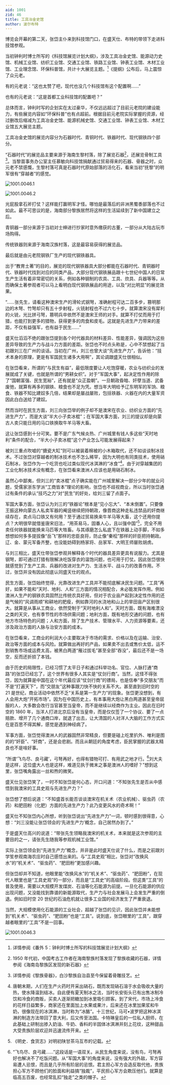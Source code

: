 ```yaml
---
aid: 1001
zid: 46
title: 工具冶金史馆
author: 波尔布特
---
```


博览会开幕的第二天，张岱主仆来到科技馆门口，在盛天仕、布特的带领下走进科技馆参观。

当初钟利时博士所写的《科技馆展览计划大纲》，涉及工具冶金史馆、能源动力史馆、机械工业馆、纺织工业馆、交通工业馆、铁路工业馆、钟表工业馆、木材工业馆、工业理念馆、环保科普馆，共计十大展览主题。[^注1]《提纲》公布后，马上震惊了众元老。

有的元老说：“这也太赞了吧，现代也没几个科技馆有这个配置啊……”

也有的元老说：“这是首都工业科技馆的配置吧？”

总体而言，钟利时写的企划实在太过豪华，不仅远远超过了目前元老院的建设能力，有些展览内容如“环保科普”也有点超前。根据目前元老院实际掌握的资源，经过删改后缩减为工具冶金史馆、能源机械史馆、交通工业馆、钟表工业馆、木材工业馆五大展览主题。

工具冶金史馆的展览内容分为石器时代、青铜时代、铁器时代、现代钢铁四个部分。

“石器时代”的展览品主要来源于海南生黎村落，除了展览石器[^注2]，还展览骨制工具[^注3]。当黎苗事务办公室主任慕敏向科技馆捐献通过贸易得来的石器、骨器之时，众元老不禁感慨，生黎村落可真是石器时代原始部落的活化石，看来当初“抚黎”的明军很有“穿越者”的感觉。

![1001.0046.1](/1001/0046/1.webp)

![1001.0046.2](/1001/0046/2.webp)

光屁股拿石斧打仗？这样能打赢明军才怪。哪怕是最落后的非洲黑蜀黍部落也不过如此。最不可思议的是，海南部分黎族居然将这样的生活延续到了新中国建立之后。

青铜器一部分来源于当初对士绅进行抄家时意外缴获的古董，一部分从大陆古玩市场购得。

传统铁器则来源于海南汉族村落，这是最容易获得的展览品。

最后就是由元老院钢铁厂生产的现代钢铁器具。

出于“教育土著”的目的，展览的现代钢铁器具大部分都能在石器时代、青铜器时代、铁器时代找到对应的同类产品，大部分现代钢铁展品跟十七世纪中国人的日常生产生活有着非常密切的关系，例如各种钢制的农具、工具、炊具、兵器等等。从而确保土著参观者可以马上看明白现代钢铁展品的用途，以及“对比明显”的展览效果。

“……张先生，请看这种澳宋生产的滑轮式钢弩，准确射程可达二百多步，篡明那边的木弩、竹弩却只有五十步射程，火铳射程也不过六七十步。就算澳宋没有犀利的火铳，光比拼弓弩，篡明兵卒依然不是澳宋王师的对手。就算不打仗而用于打猎，也能打到更多的猎物，获得更多的肉食和皮毛。这就是先进生产力带来的差距，不仅有益强军，也有益于民生……”

盛天仕滔滔不绝的跟张岱提到各个时代器具的材料差异、性能差异，强调因为这些差异导致的生产力与战斗力方面的差距。张岱也不时点头称是，心中不禁想起了当初跟刘三在广州的谈话。当初在广州，刘三也曾大谈“先进生产力”，告诉他：“技术本身的原理，更是有军国民生诸多大用啊”，其论调跟盛天仕很相似。

在张岱看来，所谓的“与民生有益”，最低限度要让人吃饱穿暖，农业与纺织业的发展就成了关键，也就是所谓的“男耕女织”。对于“军国大事”，起决定性作用的除了“国朝富强、民生宽裕”，还有就是“众正盈朝”。一旦朝政昏暗、奸孽当道、武备废弛，就算有再多的钢铁、粮食也不足为凭。想当年大明给予辽东明军的军饷、粮食、铁器不知比建奴多几倍，结果却是屡战屡败，包括铁器、火器在内的大量军资因此白白送给了建奴。

然而当时在民生方面，刘三向张岱举的例子却不是澳宋在农业、纺织业方面的“先进生产力”，而是大谈“半大小子卖冰棍”；在军国大事方面，刘三的提议却是向蒙古人卖只能日用的马口铁换取牛羊马等大畜。

这让张岱感到十分可笑。要不是广东气候炎热、广州城里有钱人多这些“天时地利”条件的配合，“半大小子卖冰棍”这个产业怎么可能发展得起来？

被刘三重点吹嘘的“搪瓷大缸”则可以被装着棉被的小木箱取代，还不如谈谈制冰技术。不过张岱对穿越者的制冰技术也不怎么稀罕，因为大明也有同类技术，使用硝石制冰，张岱作为一个吃货也吃过类似现代冰淇淋的“冰食”[^注4]。由于对穿越集团的工业化制冰技术没有概念，在张岱看来澳洲人应该也是用硝石制冰。

虽然心中鄙夷，但刘三的“卖冰棍”点子确实能在广州城里解决一部分少年的就业问题，受儒家浙东学派“工商皆本”理论的影响，张岱也不歧视商业，所以当时张岱通过有条件的承认“技巧之力”对“民生”的好处，给刘三留了点面子。

军国大事方面，张岱认为刘三的“铁器论”根本是“见小忘大”、“本末倒置”。只要像王振这种向蒙古人私卖军器的阉竖继续把持朝政，像晋商这种走私违禁品的奸商继续存在，卖点马口铁又有何用？至于通过贸易换来牛羊马等大畜，这个还用你提点？大明很早就借鉴唐宋旧法，“用茶易马，固番人心，且以强中国”[^注5]，完全不用卖任何铁器就能换来马匹等大牲畜。与其琢磨怎么私底下在铁器上动手脚，不如多想想如何多多提拔像“岳飞”那样的忠臣良将，防止像“秦桧”那样的奸臣把持朝政。辽、金、蒙元军备齐整，也没能妨碍到杨家将、岳家军、大明王师屡败胡虏。

与刘三相比，盛天仕带张岱参观并解释各个时代的器具差异更具有说服力。尤其是钢弩，即可通过打猎有限解决吃饭穿衣的温饱问题，也可用于打仗。因此张岱很快就感觉到了生产工具、兵器的改进对生产力、生活水平、战斗力的改善作用。不过，张岱并没有因此彻底认同盛天仕的观点。

民生方面，张岱始终觉得，光靠改进生产工具并不能彻底解决民生问题。“工具”再好，如果不能和“天时、地利、人和”三方面的情况相配合，未必能发挥作用。例如澳洲人生产的钢铁农具固然比传统农具好用，但对于农业亩产起到决定性作用的还是气候的“风调雨顺”和耕地的肥瘦，例如靠河的水浇地和山上的旱田亩产区别很大。就算是从事从工商业，依然受制于“天时地利人和”。天时方面，既有海难漂没之类的天灾，也有季节性的市场供需问题；地利方面，既有地形交通的问题，也有地方市场特色的问题；人和方面，除了生产技术、管理水平、人力资源等要素，还涉及政治方面的人脉与治安方面的成本。

在张岱看来，工商业的利润大小主要取决于市场的需求、价格以及在运输、治安、政治等方面的成本与风险。就算做出再好的产品，如果卖不出去或售价太低，运不到销售市场或运费太高，被黑白两道“雁过拔毛”甚至全部“吞没”，最后还不是一场空，反而还折损了本钱。

由于历史的局限性，已经习惯了太平日子和通过科举功名、官位、人脉打通“商路”的张岱已经忘了，这个世界有很多人其实是“仗剑行商”。当然，这怪不得张岱，因为就算是中国在这个年代最应该“仗剑行商”的镖局，也是信奉“多交朋友”而不是“打遍天下”，而“交朋友”这种事跟刀快不快的关系不大。甚至直到旧时空的 21 是世纪，商业活动中依然不乏“关系是第一生产力”的现象。张岱更没想到，有人会用大炮“开拓市场”。因为在中国历史上，有本事用大炮让黑白两道甚至皇帝屈服的人，大多数会改行当官甚至当皇帝，而不是继续以经商作为主业。因此在旧时空的 1860 年，当洋人打进北京后没有当皇帝，而是仅仅签了一个协议、要了一点赔款、增开了几个通商口岸，就退了出去，让大清国的人对洋人大脑的工作方式实在是百思不得其解，感觉是遇到神经病了。

军事方面，张岱觉得澳洲人的武器固然非常精良，但要是碰上吃里扒外、唯利是图的的“奸臣”、“奸商”，还是会悲剧。而且从朝廷的角度考虑，臣民掌握的武器太精良也不是啥好事。

“所谓‘飞鸟尽、良弓藏’，弓弩再好，也得有猎物可打、有用武之地才行。[^注6]刘大夫是这样，这位盛大人也是这样，难道见执于微末之事是澳洲人的嗜好？”想到这里，张岱嘴角露出一丝和煦的微笑。

盛天仕见张岱笑了，一时不知张岱是何心态，开口问道：“不知张先生是否从中感悟到我澳宋的工具史观与先进生产力？”

张岱想了想后说道：“不知盛首长能否谈谈澳宋在机关术（农业机械）、驱虫药（农药）和肥田粉（化肥）方面的先进生产力？此乃变更风水的奇术啊！”

盛天仕不知张岱内心所想，听到张岱说出“先进生产力”一词，顿时感到很得意，心想：“刘三没能让张岱领会的‘先进生产力’概念，自己居然办到了。”

于是盛天仕高兴的说道：“带张先生领略我澳宋的机关术，本来就是这次参观的主要目的之一，请张先生随我等参观机械工业馆。”

实际上张岱领会到“先进生产力”概念，并非是此时盛天仕说了什么，而是之前跟刘学笙参观南海农庄时自己感悟出来的。与“工具史观”相比，张岱对“改换风水”的“机关术”、“驱虫药”、“肥田粉”更加感兴趣。

但张岱却并不知道，他眼里能“改换风水”的“机关术”、“驱虫药”、“肥田粉”，在现代人眼里也是“工具史观”的一部分，而且是“工具史”的高级阶段。但这类“工具”的普及使用，需要以大规模开发煤炭、石油等化石能源为前提。一旦化石能源的供应出现问题，又没能找到靠谱的新能源取代，生产力与社会发展马上会发生严重的倒退。例如旧时空 20 世纪的石油危机就让很多工业国的经济发生了严重衰退。

当然，大规模使用化石能源的工业社会，超越了张岱的见识，因此张岱并未能想到“机关术”、“驱虫药”、“肥田粉”也是“工具”。说到底，张岱眼里的“工具”，跟穿越者眼里的“工具”不是一回事。

[^注1]: 详情参阅《番外 5：钟利时博士所写的科技馆展览计划大纲》
[^注2]: 1950 年代初，中国考古工作者在海南黎族村落发现了黎族收藏的石器，详情参阅《海南岛黎族区发现的新石器》
[^注3]: 详情参阅《黎族骨器》，白沙黎族自治县至今保留着骨雕技艺。
[^注4]: 唐朝末期，人们在生产火药时开采出硝石，既而发现硝石溶于水会吸收大量的热，使水降温到结冰。自此便有夏天制冰之法，当时长安街头已有出售冰制冷饮和冷食的商贩，买卖人逐渐把糖加到冰里吸引顾客。到了宋代，市场上冷食的花样日益繁多，商家还在里面加上水果或果汁，后来还在冰里加果浆和牛奶，很像现在的冰淇淋，当时称为“冰酪”。十三世纪，马可•波罗把这种冰淇淋的制造方法带回了意大利，后又传至法国。卡特琳皇后的一位私人厨师，在此基础上研制出掺入奶油、牛奶、香料的半固体冰淇淋并刻上花纹，这种甜品大受贵族阶层欢迎并迅速流传开来。

![1001.0046.3](/1001/0046/3.webp)

[^注5]: 《明史．食货志》对明初陕甘茶马互市的记载。
[^注6]: “飞鸟尽、良弓藏……”这段话是一语双关。从民生角度来说，没有鸟，弓弩再好也解决不了吃饭问题。从“军国大事”的角度来说，没有强大的外敌，军方容易遭人忌恨，而且是几乎所有阶层的忌恨。君主担心军方会造反取代他，贵族担心军方不顾他们的脸面和利益搞“独裁”，平民担心军方会欺压他们。就算是临高五百废，也经常乱扣“独走”之类的帽子。
